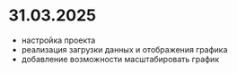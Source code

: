 
# 31.03.2025
- настройка проекта
- реализация загрузки данных и отображения графика
- добавление возможности масштабировать график